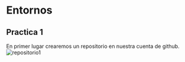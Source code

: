 # Entornos
## Practica 1
En primer lugar crearemos un repositorio en nuestra cuenta de github.
![repositorio1](Imagen1.png) 


